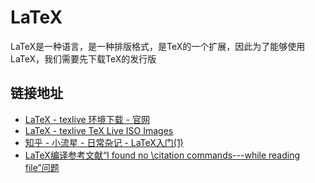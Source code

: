 # LaTeX

LaTeX是一种语言，是一种排版格式，是TeX的一个扩展，因此为了能够使用LaTeX，我们需要先下载TeX的发行版

## 链接地址

* [LaTeX - texlive 环境下载 - 官网](http://www.tug.org/texlive/)
* [LaTeX - texlive TeX Live ISO Images](https://mirror.bjtu.edu.cn/ctan/systems/texlive/Images/)
* [知乎 - 小流星 - 日常杂记 - LaTeX入门(1)](https://zhuanlan.zhihu.com/p/101804051)
* [LaTeX编译参考文献“I found no \citation commands---while reading file”问题](https://blog.csdn.net/ya6543/article/details/112542915)
